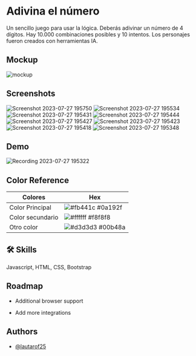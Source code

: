 
# Adivina el número

Un sencillo juego para usar la lógica. Deberás adivinar un número de 4 dígitos. Hay 10.000 combinaciones posibles y 10 intentos. Los personajes fueron creados con herramientas IA.

## Mockup
![mockup](https://github.com/Lautarof25/guessTheNumber/assets/81919816/499b5952-38d4-4d76-b614-bfd8f8e9de2c)

## Screenshots
![Screenshot 2023-07-27 195750](https://github.com/Lautarof25/guessTheNumber/assets/81919816/8954c6e3-4d0d-4461-a62e-a7e91f8ae048)
![Screenshot 2023-07-27 195534](https://github.com/Lautarof25/guessTheNumber/assets/81919816/d2f8b1a6-a03c-4c0a-bde3-e7184aa5a939)
![Screenshot 2023-07-27 195431](https://github.com/Lautarof25/guessTheNumber/assets/81919816/eb367266-7311-44ea-8249-7c99307c1d7d)
![Screenshot 2023-07-27 195444](https://github.com/Lautarof25/guessTheNumber/assets/81919816/2378098e-5d85-44a0-8053-edc03eac9929)
![Screenshot 2023-07-27 195427](https://github.com/Lautarof25/guessTheNumber/assets/81919816/eb5e323a-f59d-4f9f-b671-195efc670cc1)
![Screenshot 2023-07-27 195423](https://github.com/Lautarof25/guessTheNumber/assets/81919816/b9c4af37-eddc-4c74-b0b8-6a1df4f74b5a)
![Screenshot 2023-07-27 195418](https://github.com/Lautarof25/guessTheNumber/assets/81919816/a4a4b16e-e746-4aa6-8a15-5ceae639ee11)
![Screenshot 2023-07-27 195348](https://github.com/Lautarof25/guessTheNumber/assets/81919816/bc283ac7-76ef-41ef-a454-ed3f63c56b4e)

## Demo

![Recording 2023-07-27 195322](https://github.com/Lautarof25/guessTheNumber/assets/81919816/bcba2dbc-33af-48d7-9ea0-b2fbe52d5d02)


## Color Reference

| Colores             | Hex                                                                |
| ----------------- | ------------------------------------------------------------------ |
| Color Principal | ![#fb441c](https://via.placeholder.com/10/fb441c?text=+) #0a192f |
| Color secundario | ![#ffffff](https://via.placeholder.com/10/ffffff?text=+) #f8f8f8 |
| Otro color | ![#d3d3d3](https://via.placeholder.com/10/d3d3d3?text=+) #00b48a |

## 🛠 Skills
Javascript, HTML, CSS, Bootstrap


## Roadmap

- Additional browser support

- Add more integrations


## Authors

- [@lautarof25](https://www.github.com/lautarof25)

